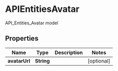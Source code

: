 

# APIEntitiesAvatar

API_Entities_Avatar model

## Properties

| Name | Type | Description | Notes |
|------------ | ------------- | ------------- | -------------|
|**avatarUrl** | **String** |  |  [optional] |



